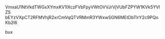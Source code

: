 VmxaU1NtVkdTWGxXYmxKV1lXczFVbFpyVWtOVVJrVjVUbFZPYW1KVk5YVlZS
bEYzVXpCT2RFMVhjR2xrCmVqQTVRMmR3YWxwSGN6MEtDbTlrY2c9PQoKb2l6

bux